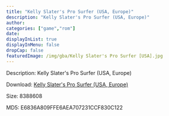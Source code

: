 ```yaml
---
title: "Kelly Slater's Pro Surfer (USA, Europe)"
description: "Kelly Slater's Pro Surfer (USA, Europe)"
author: 
categories: ["game","rom"]
date: 
displayInList: true
displayInMenu: false
dropCap: false
featuredImage: /img/gba/Kelly Slater's Pro Surfer [USA].jpg
---
```


Description: Kelly Slater's Pro Surfer (USA, Europe)

Download: <a style="text-decoration:underline;" href="https://mega.nz/#!2WYQySQL!GWM7KziBmBfmE3njlWnwujUUQJ0MSgEYRgAS8IJwRZg" target = "_blank" rel = "nofollow" > Kelly Slater's Pro Surfer (USA, Europe)</a>

Size: 8388608

MD5: E6836A809FFE6AEA707231CCF830C122

